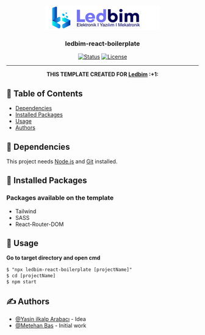 <p align="center">
  <a href="" rel="noopener">
 <img src="/src/logo.png" alt="Project logo"></a>
</p>

<h3 align="center">ledbim-react-boilerplate</h3>

<div align="center">

[![Status](https://img.shields.io/badge/status-active-success.svg)]()
[![License](https://img.shields.io/badge/license-MIT-blue.svg)](/LICENSE)

</div>

---

<p align="center"><b> THIS TEMPLATE CREATED FOR <a href="https://ledbim.com/">Ledbim</a> :+1: </b>
    <br> 
</p>

## 📝 Table of Contents

- [Dependencies](#dependencies)
- [Installed Packages](#installed_packages)
- [Usage](#usage)
- [Authors](#authors)


## 🧐 Dependencies <a name = "dependencies"></a>

This project needs <a href="https://nodejs.org/en/">Node.js</a> and  <a href="https://git-scm.com/">Git</a> installed.

## 🔧 Installed Packages <a name = "installed_packages"></a>

### Packages available on the template

<ul>
<li>Tailwind</li>
<li>SASS</li>
<li>React-Router-DOM</li>
</ul>


## 🎈 Usage <a name="usage"></a>

<b>Go to target directory and open cmd</b>

```
$ "npx ledbim-react-boilerplate [projectName]"
$ cd [projectName]
$ npm start
```


## ✍️ Authors <a name = "authors"></a>

- [@Yasin ilkalp Arabacı](https://github.com/MetehanBass) - Idea
- [@Metehan Bas](https://github.com/MetehanBass) - Initial work

